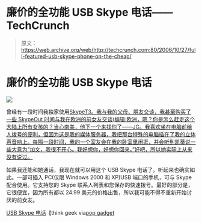 # 廉价的全功能 USB Skype 电话——TechCrunch

> 原文：<https://web.archive.org/web/http://techcrunch.com:80/2006/10/27/full-featured-usb-skype-phone-on-the-cheap/>

# 廉价的全功能 USB Skype 电话

![](img/4fe8674f436836205fc4763644769a80.png)

曾经有一段时间我独家使用[SkypeT3。我与我的父母、朋友交谈，我甚至购买了一些 SkypeOut 时间与我在欧洲的前女友交谈(编辑:欧洲，嗯？你是怎么赶走这个大陆上所有女孩的？当心南美，他下一个来找你了——JG。我喜欢坐在电脑前给人拨号的便利，但因为这是我的媒体服务器，我把那台特殊的电脑插在了我的立体声音响上。每隔一段时间，我的一个室友会在我的卧室里闲逛，并会听到凯蒂说一些大意为“加文，我很不开心。我好想你，好想你回来。”好吧，所以她实际上从来没有说过。](https://web.archive.org/web/20201124152145/https://crunchbase.com/organization/skype)

如果我还能和她通话，我现在就可以用这个 USB Skype 电话了。听起来也确实如此。一部可插入 PC(仅限 Windows 2000 和 XP)USB 端口的手机，可与 Skype 配合使用。它支持您的 Skype 联系人列表和您保存的快速拨号。最好的部分是，它很便宜，因为所有都以 24.99 美元的价格出售，所以我可能不得不重新开始讨厌的前女友。

[USB Skype 电话](https://web.archive.org/web/20201124152145/http://www.thinkgeek.com/computing/avcards/8837/)【think geek via[pop gadget](https://web.archive.org/web/20201124152145/http://www.popgadget.net/2006/10/skype_me_the_us.php)